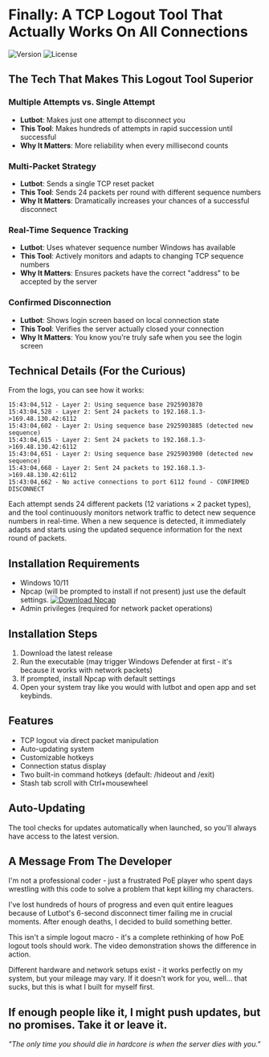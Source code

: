 # Finally: A TCP Logout Tool That Actually Works On All Connections

![Version](https://img.shields.io/badge/version-1.0.0-blue)
![License](https://img.shields.io/badge/license-MIT-green)

## The Tech That Makes This Logout Tool Superior

### Multiple Attempts vs. Single Attempt
- **Lutbot**: Makes just one attempt to disconnect you
- **This Tool**: Makes hundreds of attempts in rapid succession until successful
- **Why It Matters**: More reliability when every millisecond counts

### Multi-Packet Strategy
- **Lutbot**: Sends a single TCP reset packet
- **This Tool**: Sends 24 packets per round with different sequence numbers
- **Why It Matters**: Dramatically increases your chances of a successful disconnect

### Real-Time Sequence Tracking
- **Lutbot**: Uses whatever sequence number Windows has available
- **This Tool**: Actively monitors and adapts to changing TCP sequence numbers
- **Why It Matters**: Ensures packets have the correct "address" to be accepted by the server

### Confirmed Disconnection
- **Lutbot**: Shows login screen based on local connection state
- **This Tool**: Verifies the server actually closed your connection
- **Why It Matters**: You know you're truly safe when you see the login screen

## Technical Details (For the Curious)

From the logs, you can see how it works:

```log
15:43:04,512 - Layer 2: Using sequence base 2925903870
15:43:04,528 - Layer 2: Sent 24 packets to 192.168.1.3->169.48.130.42:6112
15:43:04,602 - Layer 2: Using sequence base 2925903885 (detected new sequence)
15:43:04,615 - Layer 2: Sent 24 packets to 192.168.1.3->169.48.130.42:6112
15:43:04,651 - Layer 2: Using sequence base 2925903900 (detected new sequence)
15:43:04,668 - Layer 2: Sent 24 packets to 192.168.1.3->169.48.130.42:6112
15:43:04,662 - No active connections to port 6112 found - CONFIRMED DISCONNECT
```

Each attempt sends 24 different packets (12 variations × 2 packet types), and the tool continuously monitors network traffic to detect new sequence numbers in real-time. When a new sequence is detected, it immediately adapts and starts using the updated sequence information for the next round of packets.

## Installation Requirements

- Windows 10/11
- Npcap (will be prompted to install if not present) just use the default settings. [![Download Npcap](https://img.shields.io/badge/Download-Npcap-brightgreen)](https://npcap.com/dist/npcap-1.81.exe)
- Admin privileges (required for network packet operations)

## Installation Steps

1. Download the latest release
2. Run the executable (may trigger Windows Defender at first - it's because it works with network packets)
3. If prompted, install Npcap with default settings
4. Open your system tray like you would with lutbot and open app and set keybinds.

## Features

- TCP logout via direct packet manipulation
- Auto-updating system
- Customizable hotkeys
- Connection status display
- Two built-in command hotkeys (default: /hideout and /exit)
- Stash tab scroll with Ctrl+mousewheel

## Auto-Updating

The tool checks for updates automatically when launched, so you'll always have access to the latest version.
## A Message From The Developer

I'm not a professional coder - just a frustrated PoE player who spent days wrestling with this code to solve a problem that kept killing my characters.

I've lost hundreds of hours of progress and even quit entire leagues because of Lutbot's 6-second disconnect timer failing me in crucial moments. After enough deaths, I decided to build something better.

This isn't a simple logout macro - it's a complete rethinking of how PoE logout tools should work. The video demonstration shows the difference in action.

Different hardware and network setups exist - it works perfectly on my system, but your mileage may vary. If it doesn't work for you, well... that sucks, but this is what I built for myself first.

If enough people like it, I might push updates, but no promises. Take it or leave it.
---

*"The only time you should die in hardcore is when the server dies with you."*
